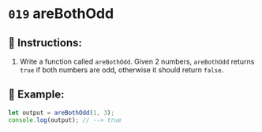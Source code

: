# `019` areBothOdd

## 📝 Instructions:

1. Write a function called `areBothOdd`. Given 2 numbers, `areBothOdd` returns `true` if both numbers are odd, otherwise it should return `false`.

## 📎 Example:

```Javascript
let output = areBothOdd(1, 3);
console.log(output); // --> true
```
